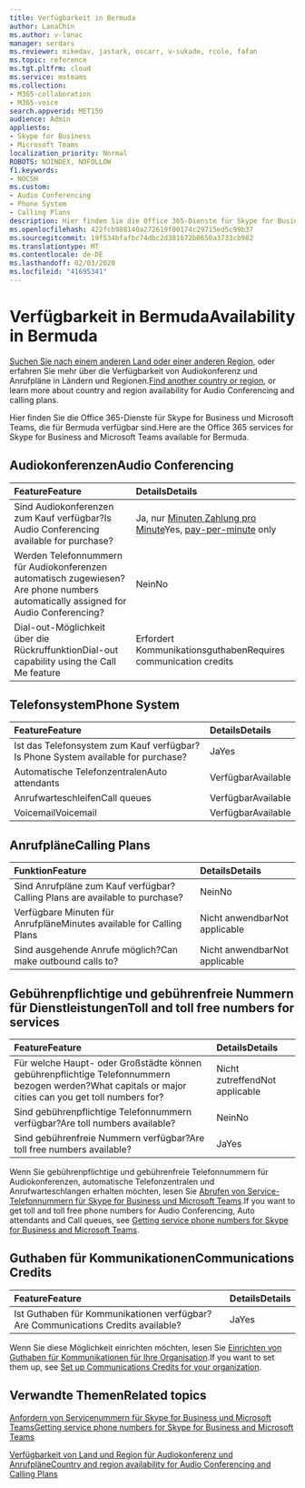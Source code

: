 ```yaml
---
title: Verfügbarkeit in Bermuda
author: LanaChin
ms.author: v-lanac
manager: serdars
ms.reviewer: mikedav, jastark, oscarr, v-sukade, rcole, fafan
ms.topic: reference
ms.tgt.pltfrm: cloud
ms.service: msteams
ms.collection:
- M365-collaboration
- M365-voice
search.appverid: MET150
audience: Admin
appliesto:
- Skype for Business
- Microsoft Teams
localization_priority: Normal
ROBOTS: NOINDEX, NOFOLLOW
f1.keywords:
- NOCSH
ms.custom:
- Audio Conferencing
- Phone System
- Calling Plans
description: Hier finden Sie die Office 365-Dienste für Skype for Business und Microsoft Teams, die für Bermuda verfügbar sind.
ms.openlocfilehash: 422fcb988140a272619f00174c29715ed5c99b37
ms.sourcegitcommit: 19f534bfafbc74dbc2d381672b0650a3733cb982
ms.translationtype: MT
ms.contentlocale: de-DE
ms.lasthandoff: 02/03/2020
ms.locfileid: "41695341"
---
```

# <a name="availability-in-bermuda"></a><span data-ttu-id="07c98-103">Verfügbarkeit in Bermuda</span><span class="sxs-lookup"><span data-stu-id="07c98-103">Availability in Bermuda</span></span>

<span data-ttu-id="07c98-104">[Suchen Sie nach einem anderen Land oder einer anderen Region](country-and-region-availability-for-audio-conferencing-and-calling-plans.md), oder erfahren Sie mehr über die Verfügbarkeit von Audiokonferenz und Anrufpläne in Ländern und Regionen.</span><span class="sxs-lookup"><span data-stu-id="07c98-104">[Find another country or region](country-and-region-availability-for-audio-conferencing-and-calling-plans.md), or learn more about country and region availability for Audio Conferencing and calling plans.</span></span>

<span data-ttu-id="07c98-105">Hier finden Sie die Office 365-Dienste für Skype for Business und Microsoft Teams, die für Bermuda verfügbar sind.</span><span class="sxs-lookup"><span data-stu-id="07c98-105">Here are the Office 365 services for Skype for Business and Microsoft Teams available for Bermuda.</span></span>
  
## <a name="audio-conferencing"></a><span data-ttu-id="07c98-106">Audiokonferenzen</span><span class="sxs-lookup"><span data-stu-id="07c98-106">Audio Conferencing</span></span>

|<span data-ttu-id="07c98-107">**Feature**</span><span class="sxs-lookup"><span data-stu-id="07c98-107">**Feature**</span></span>|<span data-ttu-id="07c98-108">**Details**</span><span class="sxs-lookup"><span data-stu-id="07c98-108">**Details**</span></span>|
|:-----|:-----|
|<span data-ttu-id="07c98-109">Sind Audiokonferenzen zum Kauf verfügbar?</span><span class="sxs-lookup"><span data-stu-id="07c98-109">Is Audio Conferencing available for purchase?</span></span>  <br/> |<span data-ttu-id="07c98-110">Ja, nur [Minuten Zahlung pro Minute](../audio-conferencing-pay-per-minute.md)</span><span class="sxs-lookup"><span data-stu-id="07c98-110">Yes, [pay-per-minute](../audio-conferencing-pay-per-minute.md) only</span></span>  <br/> |
|<span data-ttu-id="07c98-111">Werden Telefonnummern für Audiokonferenzen automatisch zugewiesen?</span><span class="sxs-lookup"><span data-stu-id="07c98-111">Are phone numbers automatically assigned for Audio Conferencing?</span></span>  <br/> | <span data-ttu-id="07c98-112">Nein</span><span class="sxs-lookup"><span data-stu-id="07c98-112">No</span></span> |
|<span data-ttu-id="07c98-113">Dial-out-Möglichkeit über die Rückruffunktion</span><span class="sxs-lookup"><span data-stu-id="07c98-113">Dial-out capability using the Call Me feature</span></span>  <br/> | <span data-ttu-id="07c98-114">Erfordert Kommunikationsguthaben</span><span class="sxs-lookup"><span data-stu-id="07c98-114">Requires communication credits</span></span> <br/> |
   
## <a name="phone-system"></a><span data-ttu-id="07c98-115">Telefonsystem</span><span class="sxs-lookup"><span data-stu-id="07c98-115">Phone System</span></span>

|<span data-ttu-id="07c98-116">**Feature**</span><span class="sxs-lookup"><span data-stu-id="07c98-116">**Feature**</span></span>|<span data-ttu-id="07c98-117">**Details**</span><span class="sxs-lookup"><span data-stu-id="07c98-117">**Details**</span></span>|
|:-----|:-----|
|<span data-ttu-id="07c98-118">Ist das Telefonsystem zum Kauf verfügbar?</span><span class="sxs-lookup"><span data-stu-id="07c98-118">Is Phone System available for purchase?</span></span>  <br/> |<span data-ttu-id="07c98-119">Ja</span><span class="sxs-lookup"><span data-stu-id="07c98-119">Yes</span></span>  <br/> |
|<span data-ttu-id="07c98-120">Automatische Telefonzentralen</span><span class="sxs-lookup"><span data-stu-id="07c98-120">Auto attendants</span></span> <br/> |<span data-ttu-id="07c98-121">Verfügbar</span><span class="sxs-lookup"><span data-stu-id="07c98-121">Available</span></span>  <br/> |
|<span data-ttu-id="07c98-122">Anrufwarteschleifen</span><span class="sxs-lookup"><span data-stu-id="07c98-122">Call queues</span></span>  <br/> |<span data-ttu-id="07c98-123">Verfügbar</span><span class="sxs-lookup"><span data-stu-id="07c98-123">Available</span></span>  <br/> |
|<span data-ttu-id="07c98-124">Voicemail</span><span class="sxs-lookup"><span data-stu-id="07c98-124">Voicemail</span></span>  <br/> |<span data-ttu-id="07c98-125">Verfügbar</span><span class="sxs-lookup"><span data-stu-id="07c98-125">Available</span></span>  <br/> |
   
## <a name="calling-plans"></a><span data-ttu-id="07c98-126">Anrufpläne</span><span class="sxs-lookup"><span data-stu-id="07c98-126">Calling Plans</span></span>

|<span data-ttu-id="07c98-127">**Funktion**</span><span class="sxs-lookup"><span data-stu-id="07c98-127">**Feature**</span></span>|<span data-ttu-id="07c98-128">**Details**</span><span class="sxs-lookup"><span data-stu-id="07c98-128">**Details**</span></span>|
|:-----|:-----|
|<span data-ttu-id="07c98-129">Sind Anrufpläne zum Kauf verfügbar?</span><span class="sxs-lookup"><span data-stu-id="07c98-129">Calling Plans are available to purchase?</span></span>  <br/> |<span data-ttu-id="07c98-130">Nein</span><span class="sxs-lookup"><span data-stu-id="07c98-130">No</span></span>  <br/> |
|<span data-ttu-id="07c98-131">Verfügbare Minuten für Anrufpläne</span><span class="sxs-lookup"><span data-stu-id="07c98-131">Minutes available for Calling Plans</span></span>  <br/> |<span data-ttu-id="07c98-132">Nicht anwendbar</span><span class="sxs-lookup"><span data-stu-id="07c98-132">Not applicable</span></span>  <br/> |
|<span data-ttu-id="07c98-133">Sind ausgehende Anrufe möglich?</span><span class="sxs-lookup"><span data-stu-id="07c98-133">Can make outbound calls to?</span></span>  <br/> |<span data-ttu-id="07c98-134">Nicht anwendbar</span><span class="sxs-lookup"><span data-stu-id="07c98-134">Not applicable</span></span>  <br/> |
   
## <a name="toll-and-toll-free-numbers-for-services"></a><span data-ttu-id="07c98-135">Gebührenpflichtige und gebührenfreie Nummern für Dienstleistungen</span><span class="sxs-lookup"><span data-stu-id="07c98-135">Toll and toll free numbers for services</span></span>

|<span data-ttu-id="07c98-136">**Feature**</span><span class="sxs-lookup"><span data-stu-id="07c98-136">**Feature**</span></span>|<span data-ttu-id="07c98-137">**Details**</span><span class="sxs-lookup"><span data-stu-id="07c98-137">**Details**</span></span>|
|:-----|:-----|
|<span data-ttu-id="07c98-138">Für welche Haupt- oder Großstädte können gebührenpflichtige Telefonnummern bezogen werden?</span><span class="sxs-lookup"><span data-stu-id="07c98-138">What capitals or major cities can you get toll numbers for?</span></span>   | <span data-ttu-id="07c98-139">Nicht zutreffend</span><span class="sxs-lookup"><span data-stu-id="07c98-139">Not applicable</span></span> <br/> |
|<span data-ttu-id="07c98-140">Sind gebührenpflichtige Telefonnummern verfügbar?</span><span class="sxs-lookup"><span data-stu-id="07c98-140">Are toll numbers available?</span></span>  <br/> |<span data-ttu-id="07c98-141">Nein</span><span class="sxs-lookup"><span data-stu-id="07c98-141">No</span></span> <br/> |
|<span data-ttu-id="07c98-142">Sind gebührenfreie Nummern verfügbar?</span><span class="sxs-lookup"><span data-stu-id="07c98-142">Are toll free numbers available?</span></span>  <br/> |<span data-ttu-id="07c98-143">Ja</span><span class="sxs-lookup"><span data-stu-id="07c98-143">Yes</span></span>  <br/> |
   
 <span data-ttu-id="07c98-144">Wenn Sie gebührenpflichtige und gebührenfreie Telefonnummern für Audiokonferenzen, automatische Telefonzentralen und Anrufwarteschlangen erhalten möchten, lesen Sie [Abrufen von Service-Telefonnummern für Skype for Business und Microsoft Teams](/microsoftteams/getting-service-phone-numbers).</span><span class="sxs-lookup"><span data-stu-id="07c98-144">If you want to get toll and toll free phone numbers for Audio Conferencing, Auto attendants and Call queues, see [Getting service phone numbers for Skype for Business and Microsoft Teams](/microsoftteams/getting-service-phone-numbers).</span></span>
  
## <a name="communications-credits"></a><span data-ttu-id="07c98-145">Guthaben für Kommunikationen</span><span class="sxs-lookup"><span data-stu-id="07c98-145">Communications Credits</span></span>

|<span data-ttu-id="07c98-146">**Feature**</span><span class="sxs-lookup"><span data-stu-id="07c98-146">**Feature**</span></span>|<span data-ttu-id="07c98-147">**Details**</span><span class="sxs-lookup"><span data-stu-id="07c98-147">**Details**</span></span>|
|:-----|:-----|
|<span data-ttu-id="07c98-148">Ist Guthaben für Kommunikationen verfügbar?</span><span class="sxs-lookup"><span data-stu-id="07c98-148">Are Communications Credits available?</span></span>  <br/> |<span data-ttu-id="07c98-149">Ja</span><span class="sxs-lookup"><span data-stu-id="07c98-149">Yes</span></span>  <br/> |
   
<span data-ttu-id="07c98-150">Wenn Sie diese Möglichkeit einrichten möchten, lesen Sie [Einrichten von Guthaben für Kommunikationen für Ihre Organisation](../set-up-communications-credits-for-your-organization.md).</span><span class="sxs-lookup"><span data-stu-id="07c98-150">If you want to set them up, see [Set up Communications Credits for your organization](../set-up-communications-credits-for-your-organization.md).</span></span>
  
## <a name="related-topics"></a><span data-ttu-id="07c98-151">Verwandte Themen</span><span class="sxs-lookup"><span data-stu-id="07c98-151">Related topics</span></span>

[<span data-ttu-id="07c98-152">Anfordern von Servicenummern für Skype for Business und Microsoft Teams</span><span class="sxs-lookup"><span data-stu-id="07c98-152">Getting service phone numbers for Skype for Business and Microsoft Teams</span></span>](/microsoftteams/getting-service-phone-numbers)

[<span data-ttu-id="07c98-153">Verfügbarkeit von Land und Region für Audiokonferenz und Anrufpläne</span><span class="sxs-lookup"><span data-stu-id="07c98-153">Country and region availability for Audio Conferencing and Calling Plans</span></span>](country-and-region-availability-for-audio-conferencing-and-calling-plans.md)

